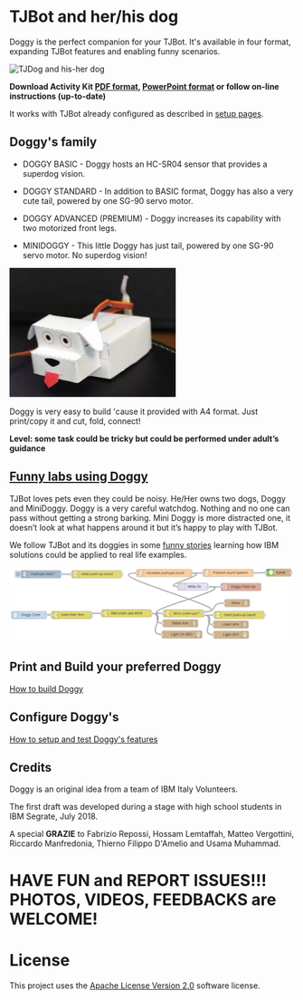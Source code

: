 # TJBot and her/his dog

Doggy is the perfect companion for your TJBot. It's available in four format, expanding TJBot features and enabling funny scenarios.

![TJDog and his-her dog](https://github.com/fmanclossi/TJBot-playbook/blob/master/examples/Doggy/Media/TJBot%20and%20Doggy%20-%20advanced%20version.gif)

**Download Activity Kit [PDF format](https://github.com/fmanclossi/TJBot-playbook/blob/master/examples/Doggy/Activity%20Kit%20Doggy%2020181001.pdf), [PowerPoint format](https://github.com/fmanclossi/TJBot-playbook/blob/master/examples/Doggy/Activity%20kit%20Doggy%2020181001.pptx) or follow on-line instructions (up-to-date)**

It works with TJBot already configured as described in [setup pages](https://github.com/fmanclossi/TJBot-playbook/tree/master/setup).

## Doggy's family

* DOGGY BASIC - Doggy hosts an HC-SR04 sensor that provides a superdog vision.

* DOGGY STANDARD - In addition to BASIC format, Doggy  has also a very cute tail, powered by one SG-90 servo motor.

* DOGGY ADVANCED (PREMIUM) - Doggy increases its capability with two motorized front legs.

* MINIDOGGY - This little Doggy has just tail, powered by one SG-90 servo motor. No superdog vision!

![MiniDoggy](https://github.com/fmanclossi/TJBot-playbook/blob/master/examples/Doggy/Media/MiniDoggyReduced/MiniDoggy%20finished.jpg)

Doggy is very easy to build 'cause it provided with A4 format. Just print/copy it and cut, fold, connect!

**Level: some task could be tricky but could be performed under adult’s guidance**

## [Funny labs using Doggy](Tales%20of%20two%20doggies.md)

TJBot loves pets even they could be noisy. He/Her owns two dogs, Doggy and MiniDoggy. Doggy is a very careful watchdog. Nothing and no one can pass without getting a strong barking. Mini Doggy is more distracted one, it doesn’t look at what happens around it but it’s happy to play with TJBot.

We follow TJBot and its doggies in some [funny stories](https://github.com/fmanclossi/TJBot-playbook/blob/master/examples/Doggy/Tales%20of%20two%20doggies.md) learning how IBM solutions could be applied to real life examples.

![image](https://github.com/fmanclossi/TJBot-playbook/blob/master/examples/Doggy/Media/Tales/t02C02.TJBot.Wave.Shine.HelpingDoggy.Flow.jpg)

## Print and Build your preferred Doggy

[How to build Doggy](https://github.com/fmanclossi/TJBot-playbook/blob/master/examples/Doggy/Print%20and%20Build%20Doggy.md)

## Configure Doggy's

[How to setup and test Doggy's features](https://github.com/fmanclossi/TJBot-playbook/blob/master/examples/Doggy/Setup%20Doggy%20and%20Test%20features.md)


## Credits

Doggy is an original idea from a team of IBM Italy Volunteers. 

The first draft was developed during a stage with high school students in IBM Segrate, July 2018. 

A special **GRAZIE** to Fabrizio Repossi, Hossam Lemtaffah, Matteo Vergottini, Riccardo Manfredonia, Thierno Filippo D'Amelio and Usama Muhammad.


# HAVE FUN and REPORT ISSUES!!! PHOTOS, VIDEOS, FEEDBACKS are WELCOME!

# License  
This project uses the [Apache License Version 2.0](../../LICENSE) software license.  
